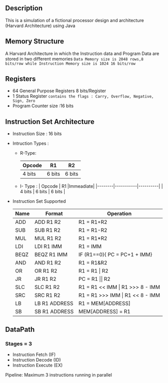 ## Description 

This is a simulation of a fictional processor design and architecture (Harvard Architecture) using Java

## Memory Structure 

A Harvard Architecture in which the Instruction data and Program Data are stored in two different memories `Data Memory size is 2048 rows,8 bits/row while Instruction Memory size is 1024 16 bits/row `

## Registers 
 * 64 General Purpose Registers 8 bits/Register
 * 1 Status Register `contains the flags : Carry, Overflow, Negative, Sign, Zero`
 * Program Counter size :16 bits

## Instruction Set Architecture
 * Instruction Size : 16 bits 
 * Intruction Types : 
     * R-Type:

         | Opcode |     R1    |    R2    | 
         |--------|-----------|----------|
         | 4 bits |   6 bits  |  6 bits  |

     * I- Type :
         | Opcode |     R1    |Immeadiate| 
         |--------|-----------|----------|
         | 4 bits |   6 bits  |  6 bits  |

 * Instruction Set Supported
         
    | Name |     Format    |Operation            | 
    |----|---|--- |
    | ADD |   ADD R1 R2  |  R1 = R1+R2           |
    | SUB |   SUB R1 R2  |  R1 = R1-R2           |
    | MUL |   MUL R1 R2  |  R1 = R1*R2           |
    | LDI |   LDI R1 IMM |  R1 = IMM             |
    | BEQZ|  BEQZ R1 IMM |  IF (R1==0){ PC = PC+1 + IMM}   |
    | AND |   AND R1 R2  |  R1 = R1&R2   |
    | OR |   OR R1 R2  |  R1 = R1 \| R2   |
    | JR |   JR R1 R2  |  PC = R1 \|\| R2  |
    | SLC |   SLC R1 R2  |  R1 = R1 << IMM \| R1 >>> 8 - IMM  |
    | SRC |   SRC R1 R2  |  R1 = R1 >>> IMM \| R1 << 8 - IMM  |
    | LB |   LB R1 ADDRESS  |  R1 = MEM[ADDRESS] |
    | SB |   SB R1 ADDRESS  |  MEM[ADDRESS] = R1 |

## DataPath
### Stages = 3 
  * Instruction Fetch (IF)
  * Instruction Decode (ID)
  * Instruction Execute (EX)

  Pipeline: Maximum 3 instructions running in parallel     